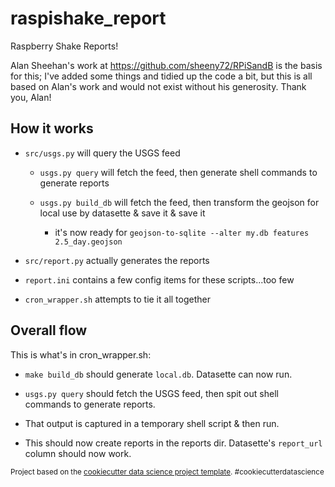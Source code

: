 # raspishake_report

Raspberry Shake Reports!

Alan Sheehan's work at https://github.com/sheeny72/RPiSandB is the
basis for this; I've added some things and tidied up the code a bit,
but this is all based on Alan's work and would not exist without his
generosity.  Thank you, Alan!

## How it works

- `src/usgs.py` will query the USGS feed
  - `usgs.py query` will fetch the feed, then generate shell commands to generate reports

  - `usgs.py build_db` will fetch the feed, then transform the geojson
    for local use by datasette & save it
    & save it

	- it's now ready for `geojson-to-sqlite --alter my.db features
      2.5_day.geojson`

- `src/report.py` actually generates the reports

- `report.ini` contains a few config items for these scripts...too few

- `cron_wrapper.sh` attempts to tie it all together

## Overall flow

This is what's in cron_wrapper.sh:

- `make build_db` should generate `local.db`.  Datasette can now run.

- `usgs.py query` should fetch the USGS feed, then spit out shell
  commands to generate reports.

- That output is captured in a temporary shell script & then run.

- This should now create reports in the reports dir.  Datasette's
  `report_url` column should now work.


<p><small>Project based on the <a target="_blank" href="https://drivendata.github.io/cookiecutter-data-science/">cookiecutter data science project template</a>. #cookiecutterdatascience</small></p>
